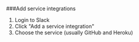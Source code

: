 ###Add service integrations

1. Login to Slack  
2. Click "Add a service integration"
3. Choose the service (usually GitHub and Heroku)
